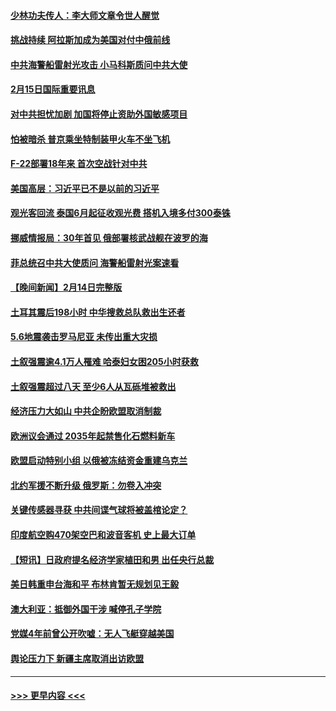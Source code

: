 #### [少林功夫传人：李大师文章令世人醒觉](../pages/prog202/a103649789.md?t=02152143) 
#### [挑战持续 阿拉斯加成为美国对付中俄前线](../pages/prog202/a103649772.md?t=02152143) 
#### [中共海警船雷射光攻击 小马科斯质问中共大使](../pages/prog202/a103649785.md?t=02152143) 
#### [2月15日国际重要讯息](../pages/prog202/a103649784.md?t=02152143) 
#### [对中共担忧加剧 加国将停止资助外国敏感项目](../pages/prog202/a103649776.md?t=02152143) 
#### [怕被暗杀 普京乘坐特制装甲火车不坐飞机](../pages/prog202/a103649779.md?t=02152143) 
#### [F-22部署18年来 首次空战针对中共](../pages/prog202/a103649748.md?t=02152143) 
#### [美国高层：习近平已不是以前的习近平](../pages/prog202/a103649712.md?t=02152143) 
#### [观光客回流 泰国6月起征收观光费 搭机入境多付300泰铢](../pages/prog202/a103649711.md?t=02152143) 
#### [挪威情报局：30年首见 俄部署核武战舰在波罗的海](../pages/prog202/a103649708.md?t=02152143) 
#### [菲总统召中共大使质问 海警船雷射光案速看](../pages/prog202/a103649703.md?t=02152143) 
#### [【晚间新闻】2月14日完整版](../pages/prog202/a103649591.md?t=02152143) 
#### [土耳其震后198小时 中华搜救总队救出生还者](../pages/prog202/a103649605.md?t=02152143) 
#### [5.6地震袭击罗马尼亚 未传出重大灾损](../pages/prog202/a103649546.md?t=02152143) 
#### [土叙强震逾4.1万人罹难 哈泰妇女困205小时获救](../pages/prog202/a103649534.md?t=02152143) 
#### [土叙强震超过八天 至少6人从瓦砾堆被救出](../pages/prog202/a103649511.md?t=02152143) 
#### [经济压力大如山 中共企盼欧盟取消制裁](../pages/prog202/a103649453.md?t=02152143) 
#### [欧洲议会通过 2035年起禁售化石燃料新车](../pages/prog202/a103649495.md?t=02152143) 
#### [欧盟启动特别小组 以俄被冻结资金重建乌克兰](../pages/prog202/a103649450.md?t=02152143) 
#### [北约军援不断升级 俄罗斯：勿卷入冲突](../pages/prog202/a103649451.md?t=02152143) 
#### [关键传感器寻获 中共间谍气球将被盖棺论定？](../pages/prog202/a103649449.md?t=02152143) 
#### [印度航空购470架空巴和波音客机 史上最大订单](../pages/prog202/a103649325.md?t=02152143) 
#### [【短讯】日政府提名经济学家植田和男 出任央行总裁](../pages/prog202/a103649252.md?t=02152143) 
#### [美日韩重申台海和平 布林肯暂无规划见王毅](../pages/prog202/a103649248.md?t=02152143) 
#### [澳大利亚：抵御外国干涉 喊停孔子学院](../pages/prog202/a103649246.md?t=02152143) 
#### [党媒4年前曾公开吹嘘：无人飞艇穿越美国](../pages/prog202/a103649131.md?t=02152143) 
#### [舆论压力下 新疆主席取消出访欧盟](../pages/prog202/a103649093.md?t=02152143) 

----
#### [ >>> 更早内容 <<< ](../indexes/prog202-earlier.md)
